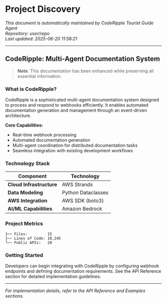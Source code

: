 # Project Discovery

*This document is automatically maintained by CodeRipple Tourist Guide Agent*  
*Repository: user/repo*  
*Last updated: 2025-06-20 11:58:21*

---

## CodeRipple: Multi-Agent Documentation System

> **Note**: This documentation has been enhanced while preserving all essential information.

### What is CodeRipple?

CodeRipple is a sophisticated multi-agent documentation system designed to process and respond to webhooks efficiently. It enables automated documentation generation and management through an event-driven architecture.

**Core Capabilities:**
- Real-time webhook processing
- Automated documentation generation
- Multi-agent coordination for distributed documentation tasks
- Seamless integration with existing development workflows

### Technology Stack

| Component | Technology |
|-----------|------------|
| **Cloud Infrastructure** | AWS Strands |
| **Data Modeling** | Python Dataclasses |
| **AWS Integration** | AWS SDK (boto3) |
| **AI/ML Capabilities** | Amazon Bedrock |

### Project Metrics

```
├── Files:         15
├── Lines of Code: 10,245
└── Public APIs:   20
```

### Getting Started

Developers can begin integrating with CodeRipple by configuring webhook endpoints and defining documentation requirements. See the API Reference section for detailed implementation guidelines.

---

*For implementation details, refer to the API Reference and Examples sections.*